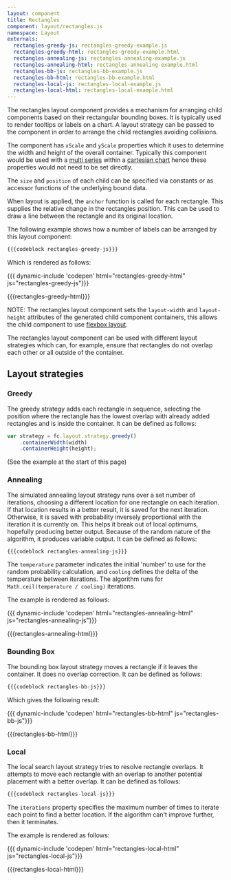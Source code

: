 ```yaml
---
layout: component
title: Rectangles
component: layout/rectangles.js
namespace: Layout
externals:
  rectangles-greedy-js: rectangles-greedy-example.js
  rectangles-greedy-html: rectangles-greedy-example.html
  rectangles-annealing-js: rectangles-annealing-example.js
  rectangles-annealing-html: rectangles-annealing-example.html
  rectangles-bb-js: rectangles-bb-example.js
  rectangles-bb-html: rectangles-bb-example.html
  rectangles-local-js: rectangles-local-example.js
  rectangles-local-html: rectangles-local-example.html
---
```


<style>
svg {
  border: 1px solid gray;
}
</style>

The rectangles layout component provides a mechanism for arranging child components based on their rectangular bounding boxes. It is typically used to render tooltips or labels on a chart. A layout strategy can be passed to the component in order to arrange the child rectangles avoiding collisions.

The component has `xScale` and `yScale` properties which it uses to determine the width and height of the overall container. Typically this component would be used with a [multi series](/components/series/multi.html) within a [cartesian chart](/components/chart/cartesian.html) hence these properties would not need to be set directly.

The `size` and `position` of each child can be specified via constants or as accessor functions of the underlying bound data.

When layout is applied, the `anchor` function is called for each rectangle. This supplies the relative change in the rectangles position. This can be used to draw a line between the rectangle and its original location.

The following example shows how a number of labels can be arranged by this layout component:

```js
{{{codeblock rectangles-greedy-js}}}
```

Which is rendered as follows:

{{{ dynamic-include 'codepen' html="rectangles-greedy-html" js="rectangles-greedy-js"}}}

{{{rectangles-greedy-html}}}
<script type="text/javascript">
{{{rectangles-greedy-js}}}
</script>

NOTE: The rectangles layout component sets the `layout-width` and `layout-height` attributes of the generated child component containers, this allows the child component to use [flexbox layout](/components/layout/flexbox.html).

The rectangles layout component can be used with different layout strategies which can, for example, ensure that rectangles do not overlap each other or all outside of the container.

## Layout strategies

### Greedy

The greedy strategy adds each rectangle in sequence, selecting the position where the rectangle has the lowest overlap with already added rectangles and is inside the container. It can be defined as follows:

```js
var strategy = fc.layout.strategy.greedy()
    .containerWidth(width)
    .containerHeight(height);
```

(See the example at the start of this page)

### Annealing

The simulated annealing layout strategy runs over a set number of iterations, choosing a different location for one rectangle on each iteration. If that location results in a better result, it is saved for the next iteration. Otherwise, it is saved with probability inversely proportional with the iteration it is currently on. This helps it break out of local optimums, hopefully producing better output. Because of the random nature of the algorithm, it produces variable output. It can be defined as follows:

```js
{{{codeblock rectangles-annealing-js}}}
```

The `temperature` parameter indicates the initial 'number' to use for the random probability calculation, and `cooling` defines the delta of the temperature between iterations. The algorithm runs for `Math.ceil(temperature / cooling)` iterations.

The example is rendered as follows:

{{{ dynamic-include 'codepen' html="rectangles-annealing-html" js="rectangles-annealing-js"}}}

{{{rectangles-annealing-html}}}
<script type="text/javascript">
{{{rectangles-annealing-js}}}
</script>

### Bounding Box

The bounding box layout strategy moves a rectangle if it leaves the container. It does no overlap correction. It can be defined as follows:

```js
{{{codeblock rectangles-bb-js}}}
```

Which gives the following result:

{{{ dynamic-include 'codepen' html="rectangles-bb-html" js="rectangles-bb-js"}}}

{{{rectangles-bb-html}}}
<script type="text/javascript">
{{{rectangles-bb-js}}}
</script>

### Local

The local search layout strategy tries to resolve rectangle overlaps. It attempts to move each rectangle with an overlap to another potential placement with a better overlap. It can be defined as follows:

```js
{{{codeblock rectangles-local-js}}}
```

The `iterations` property specifies the maximum number of times to iterate each point to find a better location. If the algorithm can't improve further, then it terminates.

The example is rendered as follows:

{{{ dynamic-include 'codepen' html="rectangles-local-html" js="rectangles-local-js"}}}

{{{rectangles-local-html}}}
<script type="text/javascript">
{{{rectangles-local-js}}}
</script>
